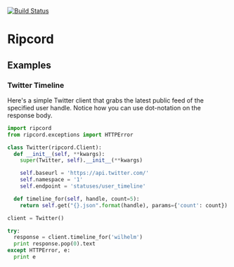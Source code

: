 [![Build Status](https://drone.io/github.com/wilhelm-murdoch/ripcord/status.png)](https://drone.io/github.com/wilhelm-murdoch/ripcord/latest)
# Ripcord

## Examples

### Twitter Timeline

Here's a simple Twitter client that grabs the latest public feed of the specified user handle. Notice how you can use dot-notation on the response body.

```python
import ripcord
from ripcord.exceptions import HTTPError

class Twitter(ripcord.Client):
  def __init__(self, **kwargs):
    super(Twitter, self).__init__(**kwargs)

    self.baseurl = 'https://api.twitter.com/'
    self.namespace = '1'
    self.endpoint = 'statuses/user_timeline'

  def timeline_for(self, handle, count=5):
    return self.get("{}.json".format(handle), params={'count': count})

client = Twitter()

try:
  response = client.timeline_for('wilhelm')
  print response.pop(0).text
except HTTPError, e:
  print e
```
